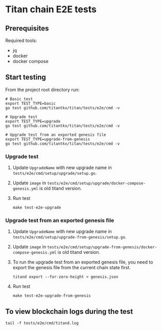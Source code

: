 # Titan chain E2E tests

## Prerequisites

Required tools:

- jq
- docker
- docker compose

## Start testing

From the project root directory run:

```shell
# Basic test
export TEST_TYPE=basic
go test github.com/titantkx/titan/tests/e2e/cmd -v

# Upgrade test
export TEST_TYPE=upgrade
go test github.com/titantkx/titan/tests/e2e/cmd -v

# Upgrade test from an exported genesis file
export TEST_TYPE=upgrade-from-genesis
go test github.com/titantkx/titan/tests/e2e/cmd -v
```

### Upgrade test

1. Update `UpgradeName` with new upgrade name in `tests/e2e/cmd/setup/upgrade/setup.go`.

2. Update `image` in `tests/e2e/cmd/setup/upgrade/docker-compose-genesis.yml` is old titand version.

3. Run test

    ```shell
    make test-e2e-upgrade
    ```

### Upgrade test from an exported genesis file

1. Update `UpgradeName` with new upgrade name in `tests/e2e/cmd/setup/upgrade-from-genesis/setup.go`.

2. Update `image` in `tests/e2e/cmd/setup/upgrade-from-genesis/docker-compose-genesis.yml` is old titand version.

3. To run the upgrade test from an exported genesis file, you need to export the genesis file from the current chain state first.

    ```shell
    titand export --for-zero-height > genesis.json
    ```

4. Run test

    ```shell
    make test-e2e-upgrade-from-genesis
    ```

## To view blockchain logs during the test

```shell
tail -f tests/e2e/cmd/titand.log
```
